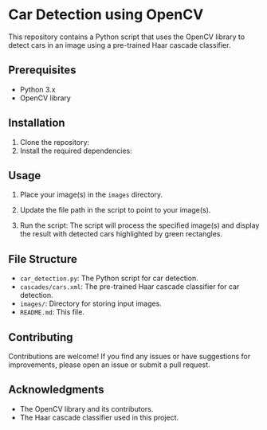 # Car Detection using OpenCV

This repository contains a Python script that uses the OpenCV library to detect cars in an image using a pre-trained Haar cascade classifier.

## Prerequisites

- Python 3.x
- OpenCV library

## Installation

1. Clone the repository:
2. Install the required dependencies:
## Usage

1. Place your image(s) in the `images` directory.

2. Update the file path in the script to point to your image(s).

3. Run the script:
The script will process the specified image(s) and display the result with detected cars highlighted by green rectangles.

## File Structure

- `car_detection.py`: The Python script for car detection.
- `cascades/cars.xml`: The pre-trained Haar cascade classifier for car detection.
- `images/`: Directory for storing input images.
- `README.md`: This file.

## Contributing

Contributions are welcome! If you find any issues or have suggestions for improvements, please open an issue or submit a pull request.

## Acknowledgments

- The OpenCV library and its contributors.
- The Haar cascade classifier used in this project.

